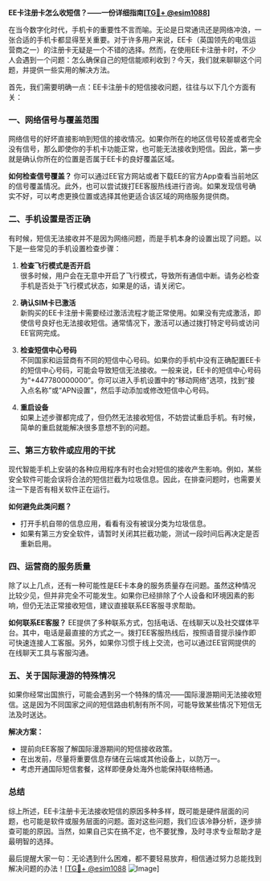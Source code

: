 **EE卡注册卡怎么收短信？——一份详细指南[[TG💪+ @esim1088](https://t.me/s/esim1088)]**

在当今数字化时代，手机卡的重要性不言而喻。无论是日常通讯还是网络冲浪，一张合适的手机卡都显得至关重要。对于许多用户来说，EE卡（英国领先的电信运营商之一）的注册卡无疑是一个不错的选择。然而，在使用EE卡注册卡时，不少人会遇到一个问题：怎么确保自己的短信能顺利收到？今天，我们就来聊聊这个问题，并提供一些实用的解决方法。

首先，我们需要明确一点：EE卡注册卡的短信接收问题，往往与以下几个方面有关：

### **一、网络信号与覆盖范围**
网络信号的好坏直接影响到短信的接收情况。如果你所在的地区信号较差或者完全没有信号，那么即使你的手机卡功能正常，也可能无法接收到短信。因此，第一步就是确认你所在的位置是否属于EE卡的良好覆盖区域。

**如何检查信号覆盖？**
你可以通过EE官方网站或者下载EE的官方App查看当前地区的信号覆盖情况。此外，也可以尝试拨打EE客服热线进行咨询。如果发现信号确实不好，可以考虑更换位置或选择其他更适合该区域的网络服务提供商。

### **二、手机设置是否正确**
有时候，短信无法接收并不是因为网络问题，而是手机本身的设置出现了问题。以下是一些常见的手机设置检查步骤：

1. **检查飞行模式是否开启**  
   很多时候，用户会在无意中开启了飞行模式，导致所有通信中断。请务必检查手机是否处于飞行模式状态，如果是的话，请关闭它。

2. **确认SIM卡已激活**  
   新购买的EE卡注册卡需要经过激活流程才能正常使用。如果没有完成激活，即使信号良好也无法接收短信。通常情况下，激活可以通过拨打特定号码或访问EE官网完成。

3. **检查短信中心号码**  
   不同国家和运营商有不同的短信中心号码。如果你的手机中没有正确配置EE卡的短信中心号码，可能会导致短信无法接收。一般来说，EE卡的短信中心号码为“+447780000000”。你可以进入手机设置中的“移动网络”选项，找到“接入点名称”或“APN设置”，然后手动添加或修改短信中心号码。

4. **重启设备**  
   如果上述步骤都完成了，但仍然无法接收短信，不妨尝试重启手机。有时候，简单的重启就能解决很多意想不到的问题。

### **三、第三方软件或应用的干扰**
现代智能手机上安装的各种应用程序有时也会对短信的接收产生影响。例如，某些安全软件可能会误将合法的短信拦截为垃圾信息。因此，在排查问题时，也需要关注一下是否有相关软件正在运行。

**如何避免此类问题？**
- 打开手机自带的信息应用，看看有没有被误分类为垃圾信息。
- 如果有第三方安全软件，请暂时关闭其拦截功能，测试一段时间后再决定是否重新启用。

### **四、运营商的服务质量**
除了以上几点，还有一种可能性是EE卡本身的服务质量存在问题。虽然这种情况比较少见，但并非完全不可能发生。如果你已经排除了个人设备和环境因素的影响，但仍无法正常接收短信，建议直接联系EE客服寻求帮助。

**如何联系EE客服？**
EE提供了多种联系方式，包括电话、在线聊天以及社交媒体平台。其中，电话是最直接的方式之一。拨打EE客服热线后，按照语音提示操作即可快速连接人工客服。另外，如果你习惯于线上交流，也可以通过EE官网提供的在线聊天工具与客服沟通。

### **五、关于国际漫游的特殊情况**
如果你经常出国旅行，可能会遇到另一个特殊的情况——国际漫游期间无法接收短信。这是因为不同国家之间的短信路由机制有所不同，可能导致某些情况下短信无法及时送达。

**解决方案：**
- 提前向EE客服了解国际漫游期间的短信接收政策。
- 在出发前，尽量将重要信息存储在云端或其他设备上，以防万一。
- 考虑开通国际短信套餐，这样即便身处海外也能保持联络畅通。

### **总结**
综上所述，EE卡注册卡无法接收短信的原因多种多样，既可能是硬件层面的问题，也可能是软件或服务层面的问题。面对这些问题，我们应该冷静分析，逐步排查可能的原因。当然，如果自己实在搞不定，也不要犹豫，及时寻求专业帮助才是最明智的选择。

最后提醒大家一句：无论遇到什么困难，都不要轻易放弃，相信通过努力总能找到解决问题的办法！[[TG💪+ @esim1088](https://t.me/s/esim1088) ![Image](https://i.postimg.cc/4NQfJmqS/Snipaste-2025-05-13-00-14-12.png)]